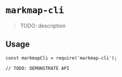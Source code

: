 # `markmap-cli`

> TODO: description

## Usage

```
const markmapCli = require('markmap-cli');

// TODO: DEMONSTRATE API
```
